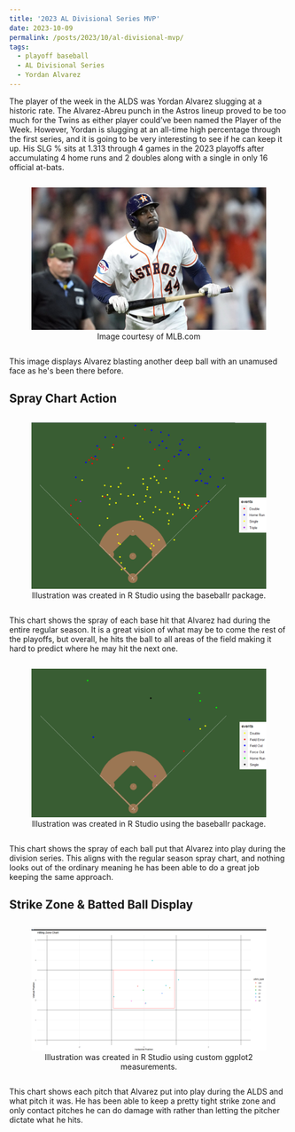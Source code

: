 ```yaml
---
title: '2023 AL Divisional Series MVP'
date: 2023-10-09
permalink: /posts/2023/10/al-divisional-mvp/
tags:
  - playoff baseball
  - AL Divisional Series
  - Yordan Alvarez
---
```


The player of the week in the ALDS was Yordan Alvarez slugging at a historic rate. The Alvarez-Abreu punch in the Astros lineup proved to be too much for the Twins as either player could’ve been named the Player of the Week. However, Yordan is slugging at an all-time high percentage through the first series, and it is going to be very interesting to see if he can keep it up. His SLG % sits at 1.313 through 4 games in the 2023 playoffs after accumulating 4 home runs and 2 doubles along with a single in only 16 official at-bats. 

<div style="text-align:center;">
  <figure style="display:inline-block;">
    <img src="/images/Yordan_image.png" alt="Illustration of Yordan Alvarez">
    <figcaption style="text-align:center;">Image courtesy of MLB.com</figcaption>
  </figure>
</div>

This image displays Alvarez blasting another deep ball with an unamused face as he's been there before.

Spray Chart Action
------
<div style="text-align:center;">
  <figure style="display:inline-block;">
    <img src="/images/Yordan_Season_Spray.png" alt="Illustration of Yordan Alvarez's 2023 Regular Season Spray Chart">
    <figcaption style="text-align:center;">Illustration was created in R Studio using the baseballr package.</figcaption>
  </figure>
</div>

This chart shows the spray of each base hit that Alvarez had during the entire regular season. It is a great vision of what may be to come the rest of the playoffs, but overall, he hits the ball to all areas of the field making it hard to predict where he may hit the next one. 

<div style="text-align:center;">
  <figure style="display:inline-block;">
    <img src="/images/Yordan_Spray_week.png" alt="Illustration of Yordan Alvarez's 2023 ALDS Spray Chart">
    <figcaption style="text-align:center;">Illustration was created in R Studio using the baseballr package.</figcaption>
  </figure>
</div>

This chart shows the spray of each ball put that Alvarez into play during the division series. This aligns with the regular season spray chart, and nothing looks out of the ordinary meaning he has been able to do a great job keeping the same approach. 


Strike Zone & Batted Ball Display
------
<div style="text-align:center;">
  <figure style="display:inline-block;">
    <img src="/images/Yordan_week_Zone.png" alt="Illustration of Yordan Alvarez's 2023 ALDS Batted Ball & Strike Zone Display Chart">
    <figcaption style="text-align:center;">Illustration was created in R Studio using custom ggplot2 measurements.</figcaption>
  </figure>
</div>

This chart shows each pitch that Alvarez put into play during the ALDS and what pitch it was. He has been able to keep a pretty tight strike zone and only contact pitches he can do damage with rather than letting the pitcher dictate what he hits. 
